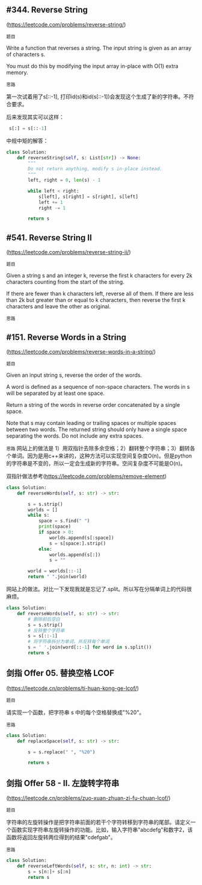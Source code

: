 ## #344. Reverse String

(https://leetcode.com/problems/reverse-string/)

`题目`

Write a function that reverses a string. The input string is given as an array of characters s.

You must do this by modifying the input array in-place with O(1) extra memory.

`思路`

第一次试着用了s[::-1], 打印id(s)和id(s[::-1])会发现这个生成了新的字符串。不符合要求。

后来发现其实可以这样：

```python
 s[:] = s[::-1]
```

中规中矩的解答：
```python
class Solution:
    def reverseString(self, s: List[str]) -> None:
        """
        Do not return anything, modify s in-place instead.
        """
        left, right = 0, len(s) - 1

        while left < right:
            s[left], s[right] = s[right], s[left]
            left += 1
            right -= 1

        return s
```

## #541. Reverse String II

(https://leetcode.com/problems/reverse-string-ii/)

`题目`

Given a string s and an integer k, reverse the first k characters for every 2k characters counting from the start of the string.

If there are fewer than k characters left, reverse all of them. If there are less than 2k but greater than or equal to k characters, then reverse the first k characters and leave the other as original.

`思路`


## #151. Reverse Words in a String


(https://leetcode.com/problems/reverse-words-in-a-string/)

`题目`

Given an input string s, reverse the order of the words.

A word is defined as a sequence of non-space characters. The words in s will be separated by at least one space.

Return a string of the words in reverse order concatenated by a single space.

Note that s may contain leading or trailing spaces or multiple spaces between two words. The returned string should only have a single space separating the words. Do not include any extra spaces.

`思路`
网站上的做法是 1）用双指针去除多余空格；2）翻转整个字符串；3）翻转各个单词。因为是用c++来讲的，这种方法可以实现空间复杂度O(n)。但是python的字符串是不变的，所以一定会生成新的字符串。空间复杂度不可能是O(n)。

双指针做法参考(https://leetcode.com/problems/remove-element)

```python
class Solution:
    def reverseWords(self, s: str) -> str:

        s = s.strip()
        worlds = []
        while s:
            space = s.find(" ")
            print(space)
            if space > 0:
                worlds.append(s[:space])
                s = s[space:].strip()
            else:
                worlds.append(s[:])
                s = ""

        world = worlds[::-1]
        return " ".join(world)
```
网站上的做法。对比一下发现我就是忘记了.split。所以写在分隔单词上的代码很麻烦。

```python
class Solution:
    def reverseWords(self, s: str) -> str:
        # 删除前后空白
        s = s.strip()
        # 反转整个字符串
        s = s[::-1]
        # 将字符串拆分为单词，并反转每个单词
        s = ' '.join(word[::-1] for word in s.split())
        return s
```

## 剑指 Offer 05. 替换空格 LCOF

(https://leetcode.cn/problems/ti-huan-kong-ge-lcof/)

`题目`

请实现一个函数，把字符串 s 中的每个空格替换成"%20"。

`思路`

```python
class Solution:
    def replaceSpace(self, s: str) -> str:

        s = s.replace(" ", "%20")

        return s
```


## 剑指 Offer 58 - II. 左旋转字符串

(https://leetcode.cn/problems/zuo-xuan-zhuan-zi-fu-chuan-lcof/)

`题目`

字符串的左旋转操作是把字符串前面的若干个字符转移到字符串的尾部。请定义一个函数实现字符串左旋转操作的功能。比如，输入字符串"abcdefg"和数字2，该函数将返回左旋转两位得到的结果"cdefgab"。

`思路`

```python
class Solution:
    def reverseLeftWords(self, s: str, n: int) -> str:
        s = s[n:]+ s[:n]
        return s
```
